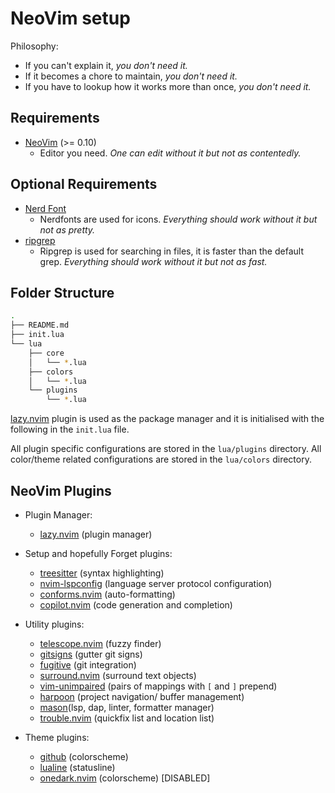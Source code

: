 # NeoVim setup

Philosophy:

- If you can't explain it, *you don't need it.*
- If it becomes a chore to maintain, *you don't need it.*
- If you have to lookup how it works more than once, *you don't need it.*

## Requirements

- [NeoVim](https://neovim.io) (>= 0.10)
  - Editor you need. *One can edit without it but not as contentedly.*

## Optional Requirements

- [Nerd Font](https://www.nerdfonts.com/)
  - Nerdfonts are used for icons. *Everything should work without it but not as pretty.*
- [ripgrep](https://github.com/BurntSushi/ripgrep#installation)
  - Ripgrep is used for searching in files, it is faster than the default grep. *Everything should work without it but not as fast.*

## Folder Structure

```bash
.
├── README.md
├── init.lua
└── lua
    ├── core
    │   └── *.lua
    ├── colors
    │   └── *.lua
    └── plugins
        └── *.lua
```

[lazy.nvim](https://github.com/folke/lazy.nvim.git) plugin is used as the package manager and it is initialised with the following in the `init.lua` file.

All plugin specific configurations are stored in the `lua/plugins` directory. All color/theme related configurations are stored in the `lua/colors` directory.

## NeoVim Plugins

- Plugin Manager:

  - [lazy.nvim](https://github.com/folke/lazy.nvim.git) (plugin manager)

- Setup and hopefully Forget plugins:

  - [treesitter](https://github.com/nvim-treesitter/nvim-treesitter) (syntax highlighting)
  - [nvim-lspconfig](https://github.com/neovim/nvim-lspconfig) (language server protocol configuration)
  - [conforms.nvim](https://github.com/stevearc/conform.nvim) (auto-formatting)
  - [copilot.nvim](https://github.com/github/copilot.vim) (code generation and completion)

- Utility plugins:

  - [telescope.nvim](https://github.com/nvim-telescope/telescope.nvim) (fuzzy finder)
  - [gitsigns](https://github.com/lewis6991/gitsigns.nvim) (gutter git signs)
  - [fugitive](https://github.com/tpope/vim-fugitive) (git integration)
  - [surround.nvim](https://github.com/kylechui/nvim-surround) (surround text objects)
  - [vim-unimpaired](https://github.com/tpope/vim-unimpaired) (pairs of mappings with `[` and `]` prepend)
  - [harpoon](https://github.com/ThePrimeagen/harpoon) (project navigation/ buffer management)
  - [mason](https://github.com/williamboman/mason.nvim)(lsp, dap, linter, formatter manager)
  - [trouble.nvim](https://github.com/folke/trouble.nvim) (quickfix list and location list)

- Theme plugins:

  - [github](https://github.com/projekt0n/github-nvim-theme) (colorscheme)
  - [lualine](https://github.com/nvim-lualine/lualine.nvim) (statusline)
  - [onedark.nvim](https://github.com/joshdick/onedark.vim) (colorscheme) \[DISABLED\]
